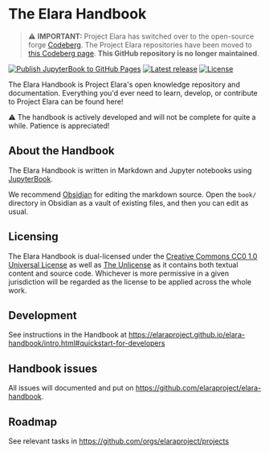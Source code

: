 # The Elara Handbook

> :warning: **IMPORTANT:** Project Elara has switched over to the open-source forge [Codeberg](https://codeberg.org/). The Project Elara repositories have been moved to [this Codeberg page](https://codeberg.org/elaraproject/). **This GitHub repository is no longer maintained**.

[![Publish JupyterBook to GitHub Pages](https://github.com/elaraproject/elara-handbook/actions/workflows/main.yml/badge.svg)](https://github.com/elaraproject/elara-handbook/actions/workflows/main.yml)
[![Latest release](https://img.shields.io/github/release-date-pre/elaraproject/elara-handbook)](https://github.com/elaraproject/elara-handbook/releases/latest)
[![License](https://img.shields.io/github/license/elaraproject/elara-handbook)](https://github.com/elaraproject/elara-handbook/blob/main/LICENSE)

The Elara Handbook is Project Elara's open knowledge repository and documentation. Everything you'd ever need to learn, develop, or contribute to Project Elara can be found here!

:warning: The handbook is actively developed and will not be complete for quite a while. Patience is appreciated!

## About the Handbook

The Elara Handbook is written in Markdown and Jupyter notebooks using [JupyterBook](https://jupyterbook.org/en/stable/).

We recommend [Obsidian](https://obsidian.md) for editing the markdown source. Open the `book/` directory in Obsidian as a vault of existing files, and then you can edit as usual.

## Licensing

The Elara Handbook is dual-licensed under the [Creative Commons CC0 1.0 Universal License](https://creativecommons.org/publicdomain/zero/1.0/legalcode.en) as well as [The Unlicense](https://unlicense.org/) as it contains both textual content and source code. Whichever is more permissive in a given jurisdiction will be regarded as the license to be applied across the whole work.

## Development

See instructions in the Handbook at https://elaraproject.github.io/elara-handbook/intro.html#quickstart-for-developers

## Handbook issues

All issues will documented and put on https://github.com/elaraproject/elara-handbook.

## Roadmap

See relevant tasks in https://github.com/orgs/elaraproject/projects
